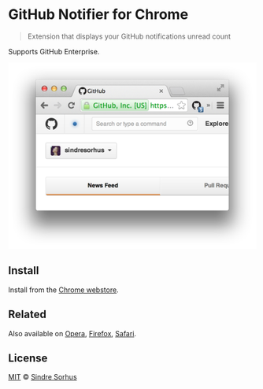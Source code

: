 # GitHub Notifier for Chrome

> Extension that displays your GitHub notifications unread count

Supports GitHub Enterprise.

![](screenshot.png)


## Install

Install from the [Chrome webstore](https://chrome.google.com/webstore/detail/github-notifier/lmjdlojahmbbcodnpecnjnmlddbkjhnn).


## Related

Also available on [Opera](https://github.com/sindresorhus/github-notifier-opera), [Firefox](https://github.com/sindresorhus/github-notifier-firefox), [Safari](https://github.com/sindresorhus/github-notifier-safari).


## License

[MIT](http://opensource.org/licenses/MIT) © [Sindre Sorhus](http://sindresorhus.com)
